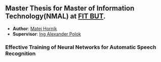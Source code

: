## Master Thesis for Master of Information Technology(NMAL) at [FIT BUT](https://www.fit.vut.cz/.en).
- **Author**: [Matej Horník](xhorni20@stud.fit.vut.cz)
- **Supervisor**: [Ing Alexander Polok](ipoloka@fit.vut.cz)

### Effective Training of Neural Networks for Automatic Speech Recognition